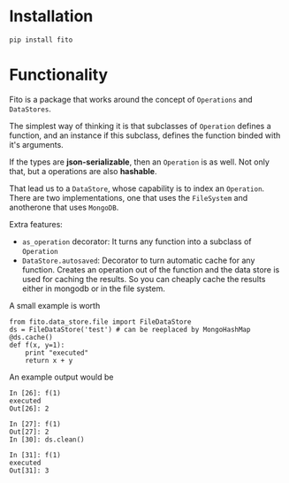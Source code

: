 # Installation

`pip install fito`


# Functionality

Fito is a package that works around the concept of `Operations` and `DataStores`.

The simplest way of thinking it is that subclasses of `Operation` defines 
a function, and an instance if this subclass, defines the function 
binded with it's arguments. 

If the types are **json-serializable**, then an `Operation` is as well. 
Not only that, but a operations are also **hashable**.

That lead us to a `DataStore`, whose capability is to index an `Operation`.
There are two implementations, one that uses the `FileSystem` and anotherone that uses `MongoDB`.

Extra features:
* `as_operation` decorator: It turns any function into a subclass of `Operation`
* `DataStore.autosaved`: Decorator to turn automatic cache for any function. Creates an operation out of the function and the data store is used for caching the results. So you can cheaply cache the results either in mongodb or in the file system. 

A small example is worth
```
from fito.data_store.file import FileDataStore
ds = FileDataStore('test') # can be reeplaced by MongoHashMap
@ds.cache()
def f(x, y=1):
    print "executed"
    return x + y
```

An example output would be
```
In [26]: f(1)
executed
Out[26]: 2

In [27]: f(1)
Out[27]: 2
In [30]: ds.clean()

In [31]: f(1)
executed
Out[31]: 3
```